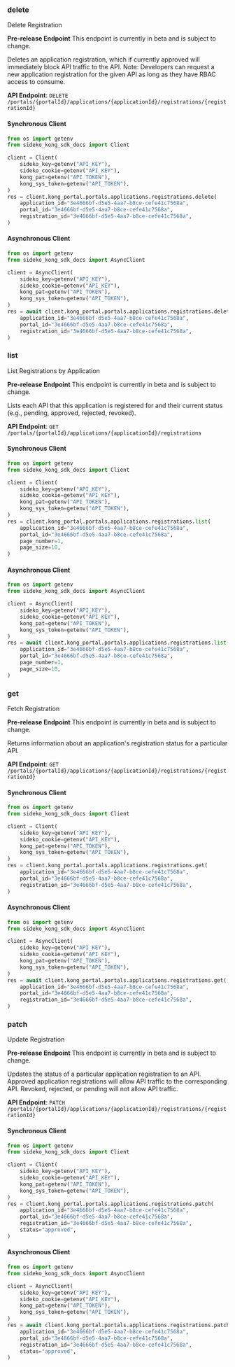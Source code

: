 
### delete <a name="delete"></a>
Delete Registration

**Pre-release Endpoint**
This endpoint is currently in beta and is subject to change.

Deletes an application registration, which if currently approved will immediately block API traffic to the API.
Note: Developers can request a new application registration for the given API as long as they have RBAC access to consume.

**API Endpoint**: `DELETE /portals/{portalId}/applications/{applicationId}/registrations/{registrationId}`

#### Synchronous Client

```python
from os import getenv
from sideko_kong_sdk_docs import Client

client = Client(
    sideko_key=getenv("API_KEY"),
    sideko_cookie=getenv("API_KEY"),
    kong_pat=getenv("API_TOKEN"),
    kong_sys_token=getenv("API_TOKEN"),
)
res = client.kong_portal.portals.applications.registrations.delete(
    application_id="3e4666bf-d5e5-4aa7-b8ce-cefe41c7568a",
    portal_id="3e4666bf-d5e5-4aa7-b8ce-cefe41c7568a",
    registration_id="3e4666bf-d5e5-4aa7-b8ce-cefe41c7568a",
)
```

#### Asynchronous Client

```python
from os import getenv
from sideko_kong_sdk_docs import AsyncClient

client = AsyncClient(
    sideko_key=getenv("API_KEY"),
    sideko_cookie=getenv("API_KEY"),
    kong_pat=getenv("API_TOKEN"),
    kong_sys_token=getenv("API_TOKEN"),
)
res = await client.kong_portal.portals.applications.registrations.delete(
    application_id="3e4666bf-d5e5-4aa7-b8ce-cefe41c7568a",
    portal_id="3e4666bf-d5e5-4aa7-b8ce-cefe41c7568a",
    registration_id="3e4666bf-d5e5-4aa7-b8ce-cefe41c7568a",
)
```

### list <a name="list"></a>
List Registrations by Application

**Pre-release Endpoint**
This endpoint is currently in beta and is subject to change.

Lists each API that this application is registered for and their current status (e.g., pending, approved, rejected, revoked).

**API Endpoint**: `GET /portals/{portalId}/applications/{applicationId}/registrations`

#### Synchronous Client

```python
from os import getenv
from sideko_kong_sdk_docs import Client

client = Client(
    sideko_key=getenv("API_KEY"),
    sideko_cookie=getenv("API_KEY"),
    kong_pat=getenv("API_TOKEN"),
    kong_sys_token=getenv("API_TOKEN"),
)
res = client.kong_portal.portals.applications.registrations.list(
    application_id="3e4666bf-d5e5-4aa7-b8ce-cefe41c7568a",
    portal_id="3e4666bf-d5e5-4aa7-b8ce-cefe41c7568a",
    page_number=1,
    page_size=10,
)
```

#### Asynchronous Client

```python
from os import getenv
from sideko_kong_sdk_docs import AsyncClient

client = AsyncClient(
    sideko_key=getenv("API_KEY"),
    sideko_cookie=getenv("API_KEY"),
    kong_pat=getenv("API_TOKEN"),
    kong_sys_token=getenv("API_TOKEN"),
)
res = await client.kong_portal.portals.applications.registrations.list(
    application_id="3e4666bf-d5e5-4aa7-b8ce-cefe41c7568a",
    portal_id="3e4666bf-d5e5-4aa7-b8ce-cefe41c7568a",
    page_number=1,
    page_size=10,
)
```

### get <a name="get"></a>
Fetch Registration

**Pre-release Endpoint**
This endpoint is currently in beta and is subject to change.

Returns information about an application's registration status for a particular API.

**API Endpoint**: `GET /portals/{portalId}/applications/{applicationId}/registrations/{registrationId}`

#### Synchronous Client

```python
from os import getenv
from sideko_kong_sdk_docs import Client

client = Client(
    sideko_key=getenv("API_KEY"),
    sideko_cookie=getenv("API_KEY"),
    kong_pat=getenv("API_TOKEN"),
    kong_sys_token=getenv("API_TOKEN"),
)
res = client.kong_portal.portals.applications.registrations.get(
    application_id="3e4666bf-d5e5-4aa7-b8ce-cefe41c7568a",
    portal_id="3e4666bf-d5e5-4aa7-b8ce-cefe41c7568a",
    registration_id="3e4666bf-d5e5-4aa7-b8ce-cefe41c7568a",
)
```

#### Asynchronous Client

```python
from os import getenv
from sideko_kong_sdk_docs import AsyncClient

client = AsyncClient(
    sideko_key=getenv("API_KEY"),
    sideko_cookie=getenv("API_KEY"),
    kong_pat=getenv("API_TOKEN"),
    kong_sys_token=getenv("API_TOKEN"),
)
res = await client.kong_portal.portals.applications.registrations.get(
    application_id="3e4666bf-d5e5-4aa7-b8ce-cefe41c7568a",
    portal_id="3e4666bf-d5e5-4aa7-b8ce-cefe41c7568a",
    registration_id="3e4666bf-d5e5-4aa7-b8ce-cefe41c7568a",
)
```

### patch <a name="patch"></a>
Update Registration

**Pre-release Endpoint**
This endpoint is currently in beta and is subject to change.

Updates the status of a particular application registration to an API. Approved application registrations will allow API traffic to the corresponding API. Revoked, rejected, or pending will not allow API traffic.

**API Endpoint**: `PATCH /portals/{portalId}/applications/{applicationId}/registrations/{registrationId}`

#### Synchronous Client

```python
from os import getenv
from sideko_kong_sdk_docs import Client

client = Client(
    sideko_key=getenv("API_KEY"),
    sideko_cookie=getenv("API_KEY"),
    kong_pat=getenv("API_TOKEN"),
    kong_sys_token=getenv("API_TOKEN"),
)
res = client.kong_portal.portals.applications.registrations.patch(
    application_id="3e4666bf-d5e5-4aa7-b8ce-cefe41c7568a",
    portal_id="3e4666bf-d5e5-4aa7-b8ce-cefe41c7568a",
    registration_id="3e4666bf-d5e5-4aa7-b8ce-cefe41c7568a",
    status="approved",
)
```

#### Asynchronous Client

```python
from os import getenv
from sideko_kong_sdk_docs import AsyncClient

client = AsyncClient(
    sideko_key=getenv("API_KEY"),
    sideko_cookie=getenv("API_KEY"),
    kong_pat=getenv("API_TOKEN"),
    kong_sys_token=getenv("API_TOKEN"),
)
res = await client.kong_portal.portals.applications.registrations.patch(
    application_id="3e4666bf-d5e5-4aa7-b8ce-cefe41c7568a",
    portal_id="3e4666bf-d5e5-4aa7-b8ce-cefe41c7568a",
    registration_id="3e4666bf-d5e5-4aa7-b8ce-cefe41c7568a",
    status="approved",
)
```

